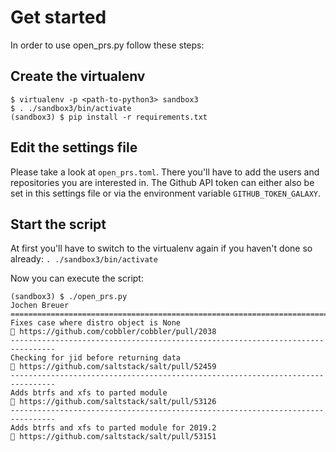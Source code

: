 # Get started

In order to use open_prs.py follow these steps:

## Create the virtualenv
```
$ virtualenv -p <path-to-python3> sandbox3
$ . ./sandbox3/bin/activate
(sandbox3) $ pip install -r requirements.txt
```

## Edit the settings file

Please take a look at `open_prs.toml`. There you'll have to add the users and repositories you are interested in. The Github API token can either also be set in this settings file or via the environment variable `GITHUB_TOKEN_GALAXY`.

## Start the script

At first you'll have to switch to the virtualenv again if you haven't done so already: `. ./sandbox3/bin/activate`

Now you can execute the script:

```
(sandbox3) $ ./open_prs.py
Jochen Breuer
================================================================================
Fixes case where distro object is None
🔗 https://github.com/cobbler/cobbler/pull/2038
--------------------------------------------------------------------------------
Checking for jid before returning data
🔗 https://github.com/saltstack/salt/pull/52459
--------------------------------------------------------------------------------
Adds btrfs and xfs to parted module
🔗 https://github.com/saltstack/salt/pull/53126
--------------------------------------------------------------------------------
Adds btrfs and xfs to parted module for 2019.2
🔗 https://github.com/saltstack/salt/pull/53151
```